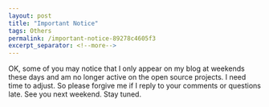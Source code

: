 ```yaml
---
layout: post
title: "Important Notice"
tags: Others
permalink: /important-notice-89278c4605f3
excerpt_separator: <!--more-->
---
```

OK, some of you may notice that I only appear on my blog at weekends these days and am no longer active on the open source projects. I need time to adjust. So please forgive me if I reply to your comments or questions late. See you next weekend. Stay tuned.
<!--more-->